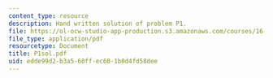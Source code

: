 ```yaml
---
content_type: resource
description: Hand written solution of problem P1.
file: https://ol-ocw-studio-app-production.s3.amazonaws.com/courses/16-01-unified-engineering-i-ii-iii-iv-fall-2005-spring-2006/edde99d2b3a560ffec601b0d4fd58dee_P1sol.pdf
file_type: application/pdf
resourcetype: Document
title: P1sol.pdf
uid: edde99d2-b3a5-60ff-ec60-1b0d4fd58dee
---
```

